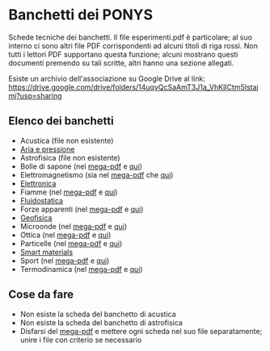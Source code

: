 # Banchetti dei PONYS
Schede tecniche dei banchetti. Il file esperimenti.pdf è particolare; al suo interno ci sono altri file PDF corrispondenti ad alcuni titoli di riga rossi. Non tutti i lettori PDF supportano questa funzione; alcuni mostrano questi documenti premendo su tali scritte, altri hanno una sezione allegati.

Esiste un archivio dell'associazione su Google Drive al link:
https://drive.google.com/drive/folders/14uqyQcSaAmT3J1a_VhKlICtm5Istajmj?usp=sharing

## Elenco dei banchetti
- Acustica (file non esistente)
- [Aria e pressione](aria_pressione.docx)
- Astrofisica (file non esistente)
- Bolle di sapone (nel [mega-pdf](esperimenti.pdf) e [qui](sapone.pdf))
- Elettromagnetismo (sia nel [mega-pdf](esperimenti.pdf) che [qui](elettromagnetismo.docx))
- [Elettronica](elettronica/elettronica.pdf)
- Fiamme (nel [mega-pdf](esperimenti.pdf) e [qui](fiamme.docx))
- [Fluidostatica](statica_fluidi.pdf)
- Forze apparenti (nel [mega-pdf](esperimenti.pdf) e [qui](statica_fluidi.pdf))
- [Geofisica](geofisica.docx)
- Microonde (nel [mega-pdf](esperimenti.pdf) e [qui](microonde.docx))
- Ottica (nel [mega-pdf](esperimenti.pdf) e [qui](ottica.docx))
- Particelle (nel [mega-pdf](esperimenti.pdf) e [qui](particelle.docx))
- [Smart materials](smart_materials.odt)
- Sport (nel [mega-pdf](esperimenti.pdf) e [qui](sport.docx))
- Termodinamica (nel [mega-pdf](esperimenti.pdf) e [qui](termodinamica.odt))

## Cose da fare
- Non esiste la scheda del banchetto di acustica
- Non esiste la scheda del banchetto di astrofisica
- Disfarsi del [mega-pdf](esperimenti.pdf) e mettere ogni scheda nel suo file separatamente; unire i file con criterio se necessario
